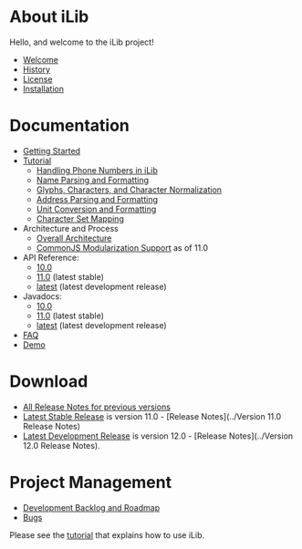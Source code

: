 # About iLib #

Hello, and welcome to the iLib project!

* [Welcome](Welcome.md)
* [History](History.md)
* [License](License.md)
* [Installation](Installation.md)

# Documentation #

* [Getting Started](GettingStarted.md)
* [Tutorial](tutorial/iLib1.0JSTutorial.pdf)
    * [Handling Phone Numbers in iLib](tutorial/phone.md)
    * [Name Parsing and Formatting](tutorial/name.md)
    * [Glyphs, Characters, and Character Normalization](tutorial/characters.md)
    * [Address Parsing and Formatting](tutorial/address.md)
    * [Unit Conversion and Formatting](tutorial/units.md)
    * [Character Set Mapping](tutorial/charmap.md)
* Architecture and Process
    * [Overall Architecture](Architecture.md)
    * [CommonJS Modularization Support](tutorial/modules.md) as of 11.0
* API Reference: 
    * [10.0](http://www.translationcircle.com/ilib/doc/10.0/jsdoc/)
    * [11.0](http://www.translationcircle.com/ilib/doc/11.0/jsdoc/) (latest stable)
    * [latest](http://www.translationcircle.com/ilib/doc/jsdoc/) (latest development release)
* Javadocs:
    * [10.0](http://www.translationcircle.com/ilib/doc/10.0/javadoc/)
    * [11.0](http://www.translationcircle.com/ilib/doc/11.0/javadoc/) (latest stable)
    * [latest](http://www.translationcircle.com/ilib/doc/javadoc/) (latest development release)
* [FAQ](FAQ.md)
* [Demo](http://www.translationcircle.com/ilib/demo/)

# Download #

* [All Release Notes for previous versions](ReleaseNotes.md)
* [Latest Stable Release](builds/11.0/) is version 11.0 - [Release Notes](../Version 11.0 Release Notes)
* [Latest Development Release](builds) is version 12.0 - [Release Notes](../Version 12.0 Release Notes).

# Project Management #

* [Development Backlog and Roadmap](Backlog.md)
* [Bugs](https://github.com/iLib-js/iLib/issues)


Please see the [tutorial](iLib1.0JSTutorial.pdf) that explains how to use iLib.
